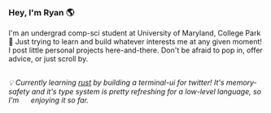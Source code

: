 ### Hey, I'm Ryan 🌎

I'm an undergrad comp-sci student at University of Maryland, College Park 🐢 
Just trying to learn and build whatever interests me at any given moment!
I post little personal projects here-and-there. Don't be afraid to pop in, offer advice,
or just scroll by.

##

###### 💡  Currently learning [rust](https://www.rust-lang.org/) by building a terminal-ui for twitter! It's memory-safety and it's type system is pretty refreshing for a low-level language, so I'm &nbsp;&nbsp;&nbsp;&nbsp;&nbsp;enjoying it so far.


